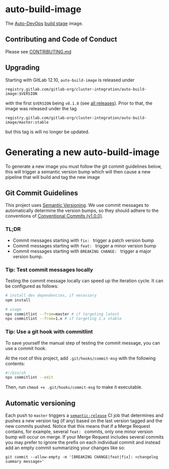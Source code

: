 # auto-build-image

The [Auto-DevOps](https://docs.gitlab.com/ee/topics/autodevops/) [build stage](https://gitlab.com/gitlab-org/gitlab/blob/master/lib/gitlab/ci/templates/Jobs/Build.gitlab-ci.yml) image.

## Contributing and Code of Conduct

Please see [CONTRIBUTING.md](CONTRIBUTING.md)

## Upgrading

Starting with GitLab 12.10, `auto-build-image` is released under

```
registry.gitlab.com/gitlab-org/cluster-integration/auto-build-image:$VERSION
```

with the first `$VERSION` being `v0.1.0` (see [all
releases](https://gitlab.com/gitlab-org/cluster-integration/auto-build-image/-/tags)).
Prior to that, the image was released under the tag

```
registry.gitlab.com/gitlab-org/cluster-integration/auto-build-image/master:stable
```

but this tag is will no longer be updated.

# Generating a new auto-build-image

To generate a new image you must follow the git commit guidelines below, this
will trigger a semantic version bump which will then cause a new pipeline
that will build and tag the new image

## Git Commit Guidelines

This project uses [Semantic Versioning](https://semver.org). We use commit
messages to automatically determine the version bumps, so they should adhere to
the conventions of [Conventional Commits (v1.0.0)](https://www.conventionalcommits.org/en/v1.0.0).

### TL;DR

- Commit messages starting with `fix: ` trigger a patch version bump
- Commit messages starting with `feat: ` trigger a minor version bump
- Commit messages starting with `BREAKING CHANGE: ` trigger a major version bump.

### Tip: Test commit messages locally

Testing the commit message locally can speed up the iteration cycle. It can be configured as follows:

``` sh
# install dev dependencies, if necessary
npm install

# usage
npx commitlint --from=master # if targeting latest
npx commitlint --from=1.x # if targeting 1.x stable
```

### Tip: Use a git hook with commitlint

To save yourself the manual step of testing the commit message, you can use a commit hook.

At the root of this project, add `.git/hooks/commit-msg` with the following contents:

``` sh
#!/bin/sh
npx commitlint --edit
```

Then, run `chmod +x .git/hooks/commit-msg` to make it executable.

## Automatic versioning

Each push to `master` triggers a [`semantic-release`](https://semantic-release.gitbook.io/semantic-release/)
CI job that determines and pushes a new version tag (if any) based on the
last version tagged and the new commits pushed. Notice that this means that if a
Merge Request contains, for example, several `feat: ` commits, only one minor
version bump will occur on merge. If your Merge Request includes several commits
you may prefer to ignore the prefix on each individual commit and instead add
an empty commit summarizing your changes like so:

```
git commit --allow-empty -m '[BREAKING CHANGE|feat|fix]: <changelog summary message>'
```
